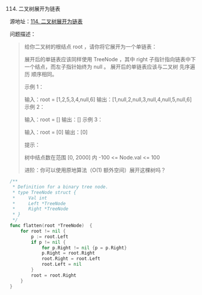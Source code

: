 114. 二叉树展开为链表

源地址：[114. 二叉树展开为链表](https://leetcode-cn.com/problems/flatten-binary-tree-to-linked-list/)

问题描述：

>给你二叉树的根结点 root ，请你将它展开为一个单链表：
>
>展开后的单链表应该同样使用 TreeNode ，其中 right 子指针指向链表中下一个结点，而左子指针始终为 null 。
>展开后的单链表应该与二叉树 先序遍历 顺序相同。
>
>
>示例 1：
>
>
>输入：root = [1,2,5,3,4,null,6]
>输出：[1,null,2,null,3,null,4,null,5,null,6]
>示例 2：
>
>输入：root = []
>输出：[]
>示例 3：
>
>输入：root = [0]
>输出：[0]
>
>
>提示：
>
>树中结点数在范围 [0, 2000] 内
>-100 <= Node.val <= 100
>
>
>进阶：你可以使用原地算法（O(1) 额外空间）展开这棵树吗？
>

``` go
/**
 * Definition for a binary tree node.
 * type TreeNode struct {
 *     Val int
 *     Left *TreeNode
 *     Right *TreeNode
 * }
 */
func flatten(root *TreeNode)  {
    for root != nil {
        p := root.Left
        if p != nil {
            for p.Right != nil {p = p.Right}
            p.Right = root.Right
            root.Right = root.Left
            root.Left = nil
        }
        root = root.Right
    }
}
```



